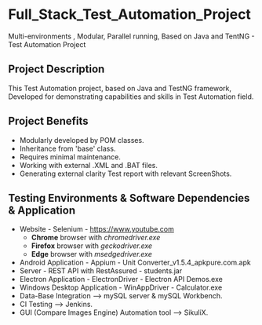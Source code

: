 # Full_Stack_Test_Automation_Project
Multi-environments , Modular, Parallel running, Based on Java and TentNG - Test Automation Project

## Project Description
This Test Automation project, based on Java and TestNG framework, Developed for demonstrating capabilities and skills in Test Automation field.

## Project Benefits
- Modularly developed by POM classes.
- Inheritance from 'base' class.
- Requires minimal maintenance.
- Working with external .XML and .BAT files.
- Generating external clarity Test report with relevant ScreenShots.

## Testing Environments & Software Dependencies & Application
- Website - Selenium - https://www.youtube.com
  - **Chrome** browser with *chromedriver.exe*
  - **Firefox** browser with *geckodriver.exe*
  - **Edge** browser with *msedgedriver.exe*
- Android Application - Appium - Unit Converter_v1.5.4_apkpure.com.apk
- Server - REST API with RestAssured - students.jar
- Electron Application - ElectronDriver - Electron API Demos.exe
- Windows Desktop Application - WinAppDriver - Calculator.exe
- Data-Base Integration --> mySQL server & mySQL Workbench.
- CI Testing --> Jenkins.
- GUI (Compare Images Engine) Automation tool --> SikuliX.

